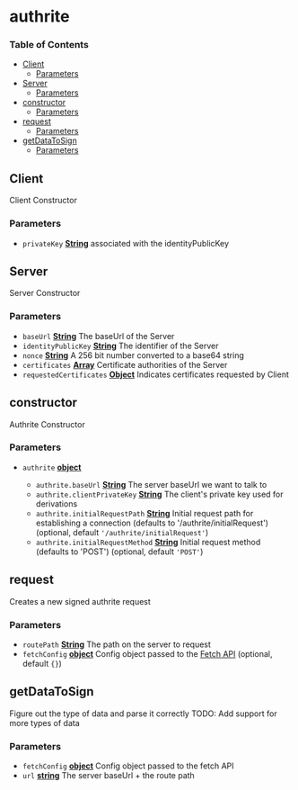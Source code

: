 # authrite

<!-- Generated by documentation.js. Update this documentation by updating the source code. -->

### Table of Contents

*   [Client](#client)
    *   [Parameters](#parameters)
*   [Server](#server)
    *   [Parameters](#parameters-1)
*   [constructor](#constructor)
    *   [Parameters](#parameters-2)
*   [request](#request)
    *   [Parameters](#parameters-3)
*   [getDataToSign](#getdatatosign)
    *   [Parameters](#parameters-4)

## Client

Client Constructor

### Parameters

*   `privateKey` **[String](https://developer.mozilla.org/docs/Web/JavaScript/Reference/Global_Objects/String)** associated with the identityPublicKey

## Server

Server Constructor

### Parameters

*   `baseUrl` **[String](https://developer.mozilla.org/docs/Web/JavaScript/Reference/Global_Objects/String)** The baseUrl of the Server
*   `identityPublicKey` **[String](https://developer.mozilla.org/docs/Web/JavaScript/Reference/Global_Objects/String)** The identifier of the Server
*   `nonce` **[String](https://developer.mozilla.org/docs/Web/JavaScript/Reference/Global_Objects/String)** A 256 bit number converted to a base64 string
*   `certificates` **[Array](https://developer.mozilla.org/docs/Web/JavaScript/Reference/Global_Objects/Array)** Certificate authorities of the Server
*   `requestedCertificates` **[Object](https://developer.mozilla.org/docs/Web/JavaScript/Reference/Global_Objects/Object)** Indicates certificates requested by Client

## constructor

Authrite Constructor

### Parameters

*   `authrite` **[object](https://developer.mozilla.org/docs/Web/JavaScript/Reference/Global_Objects/Object)** 

    *   `authrite.baseUrl` **[String](https://developer.mozilla.org/docs/Web/JavaScript/Reference/Global_Objects/String)** The server baseUrl we want to talk to
    *   `authrite.clientPrivateKey` **[String](https://developer.mozilla.org/docs/Web/JavaScript/Reference/Global_Objects/String)** The client's private key used for derivations
    *   `authrite.initialRequestPath` **[String](https://developer.mozilla.org/docs/Web/JavaScript/Reference/Global_Objects/String)** Initial request path for establishing a connection (defaults to '/authrite/initialRequest') (optional, default `'/authrite/initialRequest'`)
    *   `authrite.initialRequestMethod` **[String](https://developer.mozilla.org/docs/Web/JavaScript/Reference/Global_Objects/String)** Initial request method (defaults to 'POST') (optional, default `'POST'`)

## request

Creates a new signed authrite request

### Parameters

*   `routePath` **[String](https://developer.mozilla.org/docs/Web/JavaScript/Reference/Global_Objects/String)** The path on the server to request
*   `fetchConfig` **[object](https://developer.mozilla.org/docs/Web/JavaScript/Reference/Global_Objects/Object)** Config object passed to the [Fetch API](https://developer.mozilla.org/en-US/docs/Web/API/Fetch_API) (optional, default `{}`)

## getDataToSign

Figure out the type of data and parse it correctly
TODO: Add support for more types of data

### Parameters

*   `fetchConfig` **[object](https://developer.mozilla.org/docs/Web/JavaScript/Reference/Global_Objects/Object)** Config object passed to the fetch API
*   `url` **[string](https://developer.mozilla.org/docs/Web/JavaScript/Reference/Global_Objects/String)** The server baseUrl + the route path
